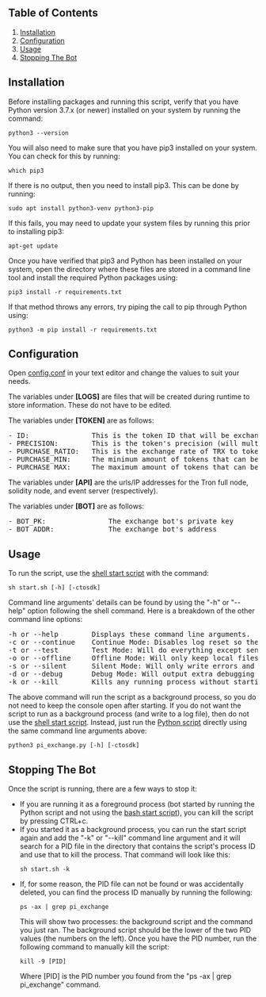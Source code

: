 ## Table of Contents
1. [Installation](#installation)
2. [Configuration](#configuration)
3. [Usage](#usage)
4. [Stopping The Bot](#stopping-the-bot)

## Installation
Before installing packages and running this script, verify that you have Python version 3.7.x (or newer) installed on your system by running the command:
```console
python3 --version
```

You will also need to make sure that you have pip3 installed on your system. You can check for this by running:
```console
which pip3
```

If there is no output, then you need to install pip3. This can be done by running:
```console
sudo apt install python3-venv python3-pip
```

If this fails, you may need to update your system files by running this prior to installing pip3:
```console
apt-get update
```

Once you have verified that pip3 and Python has been installed on your system, open the directory where these files are stored in a command line tool and install the required Python packages using:
```console
pip3 install -r requirements.txt
```

If that method throws any errors, try piping the call to pip through Python using:
```console
python3 -m pip install -r requirements.txt
```

## Configuration

Open [config.conf](/config.conf) in your text editor and change the values to suit your needs.

The variables under **[LOGS]** are files that will be created during runtime to store information. These do not have to be edited.

The variables under **[TOKEN]** are as follows:
<pre>
- ID:				This is the token ID that will be exchanged. The default is PI (1002884)
- PRECISION:		This is the token's precision (will multiply the token amount sent by 10^PRECISION).
- PURCHASE_RATIO:	This is the exchange rate of TRX to tokens. The default is 1 (1 token for every 1 TRX).
- PURCHASE_MIN:		The minimum amount of tokens that can be exchanged. The default is 1.
- PURCHASE_MAX:		The maximum amount of tokens that can be exchanged. The default is 25000.
</pre>

The variables under **[API]** are the urls/IP addresses for the Tron full node, solidity node, and event server (respectively).

The variables under **[BOT]** are as follows:

<pre>
- BOT_PK:				The exchange bot's private key
- BOT_ADDR:				The exchange bot's address
</pre>

## Usage
To run the script, use the [shell start script](/start.sh) with the command:
```console
sh start.sh [-h] [-ctosdk]
```
Command line arguments' details can be found by using the "-h" or "--help" option following the shell command.
Here is a breakdown of the other command line options:

<pre>
-h or --help        Displays these command line arguments.
-c or --continue    Continue Mode: Disables log reset so the exchange bot can continue where it left off
-t or --test        Test Mode: Will do everything except send transactions
-o or --offline     Offline Mode: Will only keep local files. Disables uploads to MongoDB
-s or --silent      Silent Mode: Will only write errors and warnings to log
-d or --debug       Debug Mode: Will output extra debugging information to log
-k or --kill        Kills any running process without starting a new one
</pre>

The above command will run the script as a background process, so you do not need to keep the console open after starting. If you do not want the script to run as a background process (and write to a log file), then do not use the [shell start script](/start.sh). Instead, just run the [Python script](/pi_exchange.py) directly using the same command line arguments above:
```console
python3 pi_exchange.py [-h] [-ctosdk]
```

## Stopping The Bot
Once the script is running, there are a few ways to stop it:
- If you are running it as a foreground process (bot started by running the Python script and not using the [bash start script](/start.sh)), you can kill the script by pressing CTRL+c. 
- If you started it as a background process, you can run the start script again and add the "-k" or "--kill" command line argument and it will search for a PID file in the directory that contains the script's process ID and use that to kill the process. That command will look like this:
  ```console
  sh start.sh -k
  ```
- If, for some reason, the PID file can not be found or was accidentally deleted, you can find the process ID manually by running the following:
  ```console
  ps -ax | grep pi_exchange
  ```
  This will show two processes: the background script and the command you just ran. The background script should be the lower of the two PID values (the numbers on the left). Once you have the PID number, run the following command to manually kill the script:
  ```console
  kill -9 [PID]
  ```
  Where [PID] is the PID number you found from the "ps -ax | grep pi_exchange" command.
